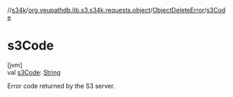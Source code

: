 //[s34k](../../../index.md)/[org.veupathdb.lib.s3.s34k.requests.object](../index.md)/[ObjectDeleteError](index.md)/[s3Code](s3-code.md)

# s3Code

[jvm]\
val [s3Code](s3-code.md): [String](https://kotlinlang.org/api/latest/jvm/stdlib/kotlin/-string/index.html)

Error code returned by the S3 server.
